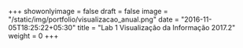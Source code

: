 +++ 
showonlyimage = false 
draft = false
image = "/static/img/portfolio/visualizacao_anual.png" 
date = "2016-11-05T18:25:22+05:30" 
title = "Lab 1 Visualização da Informação 2017.2" 
weight = 0 
+++

<div>
	
</div>

<div id="visualicacao-volume-anual" width=300></div>
<div id="visualicacao-volume-racionamento" width=300></div>
<div id="visualicacao-media-volume-mensal" width=300></div>

<script src="https://cdnjs.cloudflare.com/ajax/libs/vega/3.0.7/vega.js"></script>
<script src="https://cdnjs.cloudflare.com/ajax/libs/vega-lite/2.0.1/vega-lite.js"></script>
<script src="https://cdnjs.cloudflare.com/ajax/libs/vega-embed/3.0.0-rc7/vega-embed.js"></script>

<script>
    const specVolAnual = "/visualizations/lab1/volume_anual.json";
  	vegaEmbed('#visualicacao-volume-anual', specVolAnual, {"actions" : false}).catch(console.warn);
  	const specVolMensalRacio = "/visualizations/lab1/volume_mensal_2012_2017.json";
  	vegaEmbed('#visualicacao-volume-racionamento', specVolMensalRacio, {"actions" : false}).catch(console.warn);
  	const specMedVolMensal = "/visualizations/lab1/media_volume_mensal.json";
  	vegaEmbed('#visualicacao-media-volume-mensal', specMedVolMensal, {"actions" : false}).catch(console.warn);
 </script>